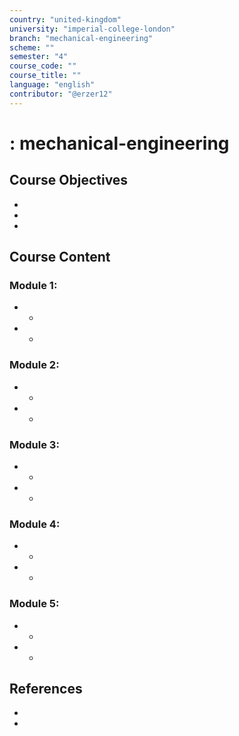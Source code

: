 ```yaml
---
country: "united-kingdom"
university: "imperial-college-london"
branch: "mechanical-engineering"
scheme: ""
semester: "4"
course_code: ""
course_title: ""
language: "english"
contributor: "@erzer12"
---
```

# : mechanical-engineering

## Course Objectives
* 
* 
* 

## Course Content
### Module 1: 
* 
  - 
* 
  - 

### Module 2: 
* 
  - 
* 
  - 

### Module 3: 
* 
  - 
* 
  - 

### Module 4: 
* 
  - 
* 
  - 

### Module 5: 
* 
  - 
* 
  - 

## References
* 
* 

